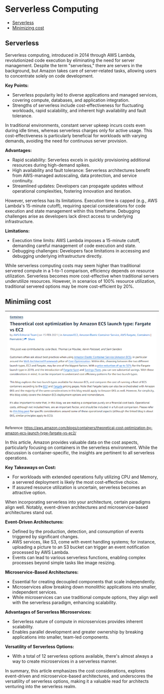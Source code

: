 
# Serverless Computing

- [Serverless](#serverless)
- [Minimizing cost](#minimizing-cost)

## Serverless 

Serverless computing, introduced in 2014 through AWS Lambda, revolutionized code execution by eliminating the need for server management. Despite the term "serverless," there are servers in the background, but Amazon takes care of server-related tasks, allowing users to concentrate solely on code development.

**Key Points:**
- Serverless popularity led to diverse applications and managed services, covering compute, databases, and application integration.
- Strengths of serverless include cost-effectiveness for fluctuating workloads, rapid scalability, and inherent high availability and fault tolerance.

In traditional environments, constant server upkeep incurs costs even during idle times, whereas serverless charges only for active usage. This cost-effectiveness is particularly beneficial for workloads with varying demands, avoiding the need for continuous server provision.

**Advantages:**
- Rapid scalability: Serverless excels in quickly provisioning additional resources during high-demand spikes.
- High availability and fault tolerance: Serverless architectures benefit from AWS-managed autoscaling, data protection, and service continuity.
- Streamlined updates: Developers can propagate updates without operational complexities, fostering innovation and iteration.

However, serverless has its limitations. Execution time is capped (e.g., AWS Lambda's 15-minute cutoff), requiring special considerations for code execution and state management within this timeframe. Debugging challenges arise as developers lack direct access to underlying infrastructure.

**Limitations:**
- Execution time limits: AWS Lambda imposes a 15-minute cutoff, demanding careful management of code execution and state.
- Debugging challenges: Developers face limitations in accessing and debugging underlying infrastructure directly.

While serverless computing costs may seem higher than traditional servered compute in a 1-to-1 comparison, efficiency depends on resource utilization. Serverless becomes more cost-effective when traditional servers underutilize resources. However, in scenarios of 100% resource utilization, traditional servered options may be more cost-efficient by 20%.


## Minimiing cost

|![](../../Images/aws-costoptimizationthroughecssss.png)|
|-|

<small>Reference: https://aws.amazon.com/blogs/containers/theoretical-cost-optimization-by-amazon-ecs-launch-type-fargate-vs-ec2/</small>

In this article, Amazon provides valuable data on the cost aspects, particularly focusing on containers in the serverless environment. While the discussion is container-specific, the insights are pertinent to all serverless operations.

**Key Takeaways on Cost:**
- For workloads with extended operations fully utilizing CPU and Memory, a servered deployment is likely the most cost-effective choice.
- If assured resource utilization is uncertain, serverless becomes an attractive option.

When incorporating serverless into your architecture, certain paradigms align well. Notably, event-driven architectures and microservice-based architectures stand out.

**Event-Driven Architectures:**
- Defined by the production, detection, and consumption of events triggered by significant changes.
- AWS services, like S3, come with event handling systems; for instance, uploading a picture to an S3 bucket can trigger an event notification processed by AWS Lambda.
- Events can lead to various serverless functions, enabling complex processes beyond simple tasks like image resizing.

**Microservice-Based Architectures:**
- Essential for creating decoupled components that scale independently.
- Microservices allow breaking down monolithic applications into smaller, independent services.
- While microservices can use traditional compute options, they align well with the serverless paradigm, enhancing scalability.

**Advantages of Serverless Microservices:**
- Serverless nature of compute in microservices provides inherent scalability.
- Enables parallel development and greater ownership by breaking applications into smaller, team-led components.

**Versatility of Serverless Options:**
- With a total of 12 serverless options available, there's almost always a way to create microservices in a serverless manner.

In summary, this article emphasizes the cost considerations, explores event-driven and microservice-based architectures, and underscores the versatility of serverless options, making it a valuable read for architects venturing into the serverless realm.
